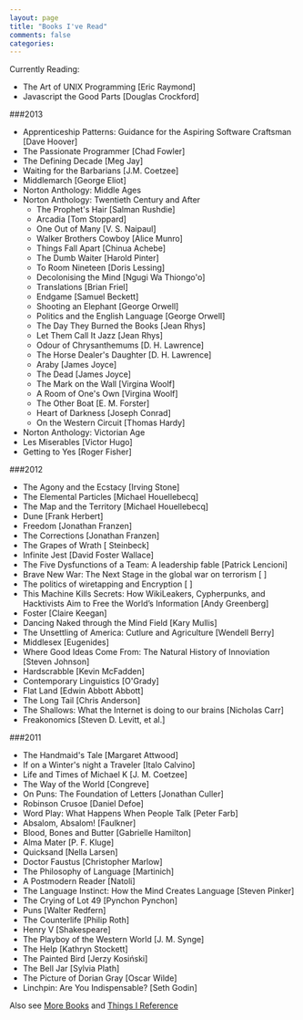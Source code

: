 ```yaml
---
layout: page
title: "Books I've Read"
comments: false
categories:
--- 
```


Currently Reading:  
- The Art of UNIX Programming [Eric Raymond]  
- Javascript the Good Parts [Douglas Crockford]

###2013
* Apprenticeship Patterns: Guidance for the Aspiring Software Craftsman [Dave Hoover]
* The Passionate Programmer [Chad Fowler]
* The Defining Decade [Meg Jay]
* Waiting for the Barbarians [J.M. Coetzee]
* Middlemarch [George Eliot]
* Norton Anthology: Middle Ages
* Norton Anthology: Twentieth Century and After
  * The Prophet's Hair [Salman Rushdie]
  * Arcadia [Tom Stoppard]
  * One Out of Many [V. S. Naipaul]
  * Walker Brothers Cowboy [Alice Munro]
  * Things Fall Apart [Chinua Achebe]
  * The Dumb Waiter [Harold Pinter]
  * To Room Nineteen [Doris Lessing]
  * Decolonising the Mind [Ngugi Wa Thiongo'o]
  * Translations [Brian Friel]
  * Endgame [Samuel Beckett]
  * Shooting an Elephant [George Orwell]
  * Politics and the English Language [George Orwell]
  * The Day They Burned the Books [Jean Rhys]
  * Let Them Call It Jazz [Jean Rhys]
  * Odour of Chrysanthemums [D. H. Lawrence]
  * The Horse Dealer's Daughter [D. H. Lawrence]
  * Araby [James Joyce]
  * The Dead [James Joyce]
  * The Mark on the Wall [Virgina Woolf]
  * A Room of One's Own [Virgina Woolf]
  * The Other Boat [E. M. Forster]
  * Heart of Darkness [Joseph Conrad]
  * On the Western Circuit [Thomas Hardy]
* Norton Anthology: Victorian Age
* Les Miserables [Victor Hugo]
* Getting to Yes [Roger Fisher]

###2012
* The Agony and the Ecstacy [Irving Stone]
* The Elemental Particles [Michael Houellebecq]
* The Map and the Territory [Michael Houellebecq]
* Dune [Frank Herbert]
* Freedom [Jonathan Franzen]
* The Corrections [Jonathan Franzen]
* The Grapes of Wrath [ Steinbeck]
* Infinite Jest [David Foster Wallace]
* The Five Dysfunctions of a Team: A leadership fable [Patrick Lencioni]
* Brave New War: The Next Stage in the global war on terrorism [ ]
* The politics of wiretapping and Encryption [ ]
* This Machine Kills Secrets: How WikiLeakers, Cypherpunks, and Hacktivists Aim to Free the World’s Information [Andy Greenberg]     
* Foster [Claire Keegan]
* Dancing Naked through the Mind Field [Kary Mullis]
* The Unsettling of America: Cutlure and Agriculture [Wendell Berry]
* Middlesex [Eugenides]
* Where Good Ideas Come From: The Natural History of Innoviation [Steven Johnson]
* Hardscrabble [Kevin McFadden]
* Contemporary Linguistics [O'Grady]
* Flat Land [Edwin Abbott Abbott]
* The Long Tail [Chris Anderson]
* The Shallows: What the Internet is doing to our brains [Nicholas Carr]
* Freakonomics [Steven D. Levitt, et al.]

###2011
* The Handmaid's Tale [Margaret Attwood]
* If on a Winter's night a Traveler [Italo Calvino]
* Life and Times of Michael K [J. M. Coetzee]
* The Way of the World [Congreve]
* On Puns: The Foundation of Letters [Jonathan Culler]
* Robinson Crusoe [Daniel Defoe]
* Word Play: What Happens When People Talk [Peter Farb]
* Absalom, Absalom! [Faulkner]
* Blood, Bones and Butter [Gabrielle Hamilton]
* Alma Mater [P. F.  Kluge]
* Quicksand [Nella Larsen]
* Doctor Faustus [Christopher Marlow]
* The Philosophy of Language [Martinich]
* A Postmodern Reader [Natoli]
* The Language Instinct: How the Mind Creates Language [Steven Pinker]
* The Crying of Lot 49 [Pynchon Pynchon]
* Puns [Walter Redfern]
* The Counterlife [Philip Roth]
* Henry V [Shakespeare]
* The Playboy of the Western World [J. M. Synge]
* The Help [Kathryn Stockett]
* The Painted Bird [Jerzy Kosiński]
* The Bell Jar [Sylvia Plath]
* The Picture of Dorian Gray [Oscar Wilde]
* Linchpin: Are You Indispensable? [Seth Godin]

Also see [More Books](/books/more-books.html) and [Things I Reference](/links/)